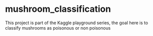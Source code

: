 # mushroom_classification
This project is part of the Kaggle playground series, the goal here is to classify mushrooms as poisonous or non poisonous
